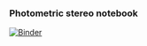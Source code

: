 ### Photometric stereo notebook

[![Binder](http://mybinder.org/badge.svg)](http://mybinder.org/repo/kersulis/551-photometric-stereo)
